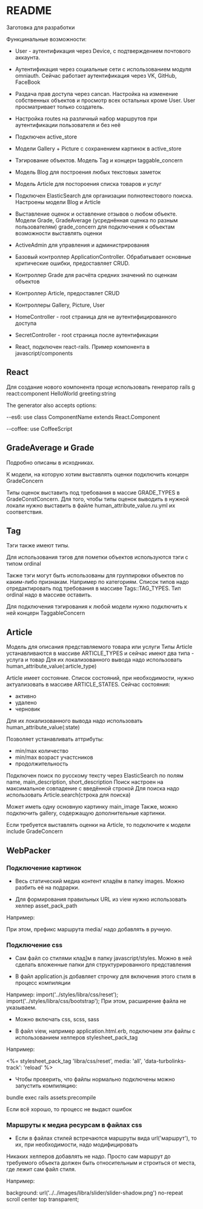 # README

Заготовка для разработки

Функцинальные возможности:

* User - аутентификация через Device, с подтверждением почтового аккаунта.

* Аутентификация через социальные сети с использованием модуля omniauth. Сейчас работает аутентификация через VK, GitHub, FaceBook

* Раздача прав доступа через cancan. Настройка на изменение собственных объектов и просмотр всех остальных кроме User. User просматривает только создатель.

* Настройка routes на различный набор маршрутов при аутентификации пользователя и без неё

* Подключен active_store

* Модели Gallery + Picture с сохранением картинок в active_store

* Тэгирование объектов. Модель Tag и концерн taggable_concern

* Модель Blog для построения любых текстовых заметок

* Модель Article для постороения списка товаров и услуг

* Подключен ElasticSearch для организации полнотекстового поиска. Настроены модели Blog и Article

* Выставление оценок и оставление отзывов о любом объекте. Модели Grade, GradeAverage (усреднённая оценка по разным пользователям)
grade_concern для подключения к объектам возможности выставлять оценки

* ActiveAdmin для управления и администрирования

* Базовый контроллер ApplicationController. Обрабатывает основные критические ошибки, предоставляет CRUD.

* Контроллер Grade для расчёта средних значений по оценкам объектов

* Контроллер Article, предоставлет CRUD

* Контроллеры Gallery, Picture, User

* HomeController - root страница для не аутентифицированного доступа

* SecretController - root страница после аутентификации

* React, подключен react-rails. Пример компонента в javascript/components

## React
Для создание нового компонента проще использовать генератор 
  rails g react:component HelloWorld greeting:string

The generator also accepts options:

  --es6: use class ComponentName extends React.Component
  
  --coffee: use CoffeeScript

## GradeAverage и Grade
Подробно описаны в исходниках.

К модели, на которую хотим выставлять оценки подключить концерн GradeConcern

Типы оценок выставить под требования в массие GRADE_TYPES в GradeConstConcern.
Для того, чтобы типы оценок выводить в нужной локали нужно выставить в файле human_attribute_value.ru.yml 
их соответствия.

## Tag
Тэги также имеют типы.

Для использования тэгов для пометки объектов используются тэги с типом ordinal

Также тэги могут быть использованы для группировки объектов по каким-либо признакам. Например по категориям.
Список типов надо отредактировать под требования в массиве Tags::TAG_TYPES. Тип ordinal надо в массиве оставить.

Для подключения тэгирования к любой модели нужно подключить к ней концерн TaggableConcern

## Article
Модель для описания представляемого товара или услуги
Типы Article устанавливаются в массиве ARTICLE_TYPES и сейчас имеют два типа - услуга и товар
Для их локализованного вывода надо использовать human_attribute_value(:article_type)

Article имеет состояние. 
Список состояний, при необходимости, нужно актуализовать в массиве ARTICLE_STATES. 
Сейчас состояния: 

* активно
* удалено
* черновик

Для их локализованного вывода надо использовать human_attribute_value(:state)

Позволяет устанавливать аттрибуты:
* min/max количество
* min/max возраст участсников
* продолжительность

Подключен поиск по русскому тексту через ElasticSearch по полям name, main_description, short_description
Поиск настроен на максимальное совпадение с введённой строкой
Для поиска надо использовать Article.search(строка для поиска)

Может иметь одну основную картинку main_image
Также, можно подключить gallery, содержащую дополнительные картинки.

Если требуется выставлять оценки на Article, то подключите к модели 
include GradeConcern

## WebPacker

### Подключение картинок

* Весь статический медиа контент кладём в папку images. Можно разбить её на подрарки.

* Для формирования правильных URL из view нужно использовать хелпер asset_pack_path

Например:

<link rel="shortcut icon" type="image/x-icon" href="<% asset_pack_path 'media/images/favicon.ico' %>" />

При этом, префикс маршрута media/ надо добавлять в ручную.


### Подключение css

* Сам файл со стилями клад]м в папку javascript/styles. Можно в ней сделать вложенные папки для структурированного представления

* В файл application.js добавляет строчку для включения этого стиля в процесс компиляции

Например: import('../styles/libra/css/reset');
          import('../styles/libra/css/bootstrap');
При этом, расширение файла не указываем.

* Можно включать css, scss, sass

* В файл view, например application.html.erb, подключаем эти файлы с использованием хелперов stylesheet_pack_tag

Например: 

<%= stylesheet_pack_tag 'libra/css/reset', media: 'all', 'data-turbolinks-track': 'reload' %>

* Чтобы проверить, что файлы нормально подключены можно запустить компиляцию:

bundle exec rails assets:precompile

Если всё хорошо, то процесс не выдаст ошибок

### Маршруты к медиа ресурсам в файлах css

* Если в файлах стилей встречаются маршруты вида url('маршрут'), то их, при необходимости, надо модифицировать

Никаких хелперов добавлять не надо. Просто сам маршрут до требуемого объекта должен быть относительным и строиться от 
места, где лежит сам файл стиля.

Например:

background: url('../../images/libra/slider/slider-shadow.png') no-repeat scroll center top transparent;
     
          